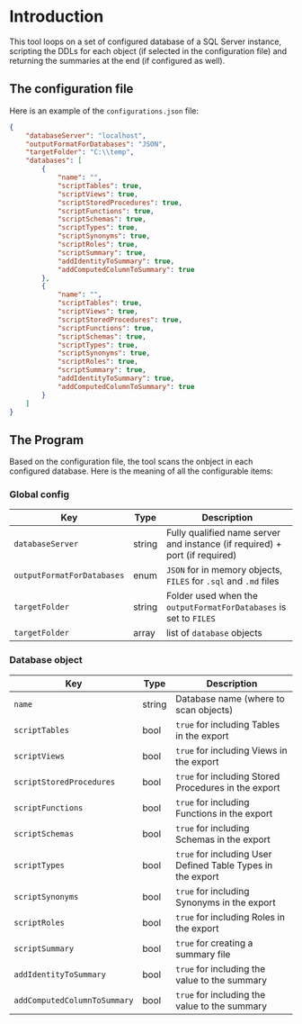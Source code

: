 # Introduction

This tool loops on a set of configured database of a SQL Server instance, scripting the DDLs for each object (if selected in the configuration file) and returning the summaries at the end (if configured as well).

## The configuration file

Here is an example of the `configurations.json` file:

```json
{
    "databaseServer": "localhost",
    "outputFormatForDatabases": "JSON",
    "targetFolder": "C:\\temp",
    "databases": [
        {
            "name": "",
            "scriptTables": true,
            "scriptViews": true,
            "scriptStoredProcedures": true,
            "scriptFunctions": true,
            "scriptSchemas": true,
            "scriptTypes": true,
            "scriptSynonyms": true,
            "scriptRoles": true,
            "scriptSummary": true,
            "addIdentityToSummary": true,
            "addComputedColumnToSummary": true
        },
        {
            "name": "",
            "scriptTables": true,
            "scriptViews": true,
            "scriptStoredProcedures": true,
            "scriptFunctions": true,
            "scriptSchemas": true,
            "scriptTypes": true,
            "scriptSynonyms": true,
            "scriptRoles": true,
            "scriptSummary": true,
            "addIdentityToSummary": true,
            "addComputedColumnToSummary": true
        }
    ]
}
```

## The Program

Based on the configuration file, the tool scans the onbject in each configured database. Here is the meaning of all the configurable items:

### Global config

| Key | Type | Description |
| - | - | - |
| `databaseServer` | string | Fully qualified name server and instance (if required) + port (if required) |
| `outputFormatForDatabases` | enum | `JSON` for in memory objects, `FILES` for `.sql` and `.md` files |
| `targetFolder` | string | Folder used when the `outputFormatForDatabases` is set to `FILES` |
| `targetFolder` | array | list of `database` objects|

### Database object

| Key | Type | Description |
| - | - | - |
| `name` | string | Database name (where to scan objects) |
| `scriptTables` | bool | `true` for including Tables in the export |
| `scriptViews` | bool | `true` for including Views in the export |
| `scriptStoredProcedures` | bool | `true` for including Stored Procedures in the export |
| `scriptFunctions` | bool | `true` for including Functions in the export |
| `scriptSchemas` | bool | `true` for including Schemas in the export |
| `scriptTypes` | bool | `true` for including User Defined Table Types in the export |
| `scriptSynonyms` | bool | `true` for including Synonyms in the export |
| `scriptRoles` | bool | `true` for including Roles in the export |
| `scriptSummary` | bool | `true` for creating a summary file |
| `addIdentityToSummary` | bool | `true` for including the value to the summary |
| `addComputedColumnToSummary` | bool | `true` for including the value to the summary |